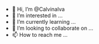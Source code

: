 - 👋 Hi, I’m @Calvinalva
- 👀 I’m interested in ...
- 🌱 I’m currently learning ...
- 💞️ I’m looking to collaborate on ...
- 📫 How to reach me ...

<!---
Calvinalva/Calvinalva is a ✨ special ✨ repository because its `README.md` (this file) appears on your GitHub profile.
You can click the Preview link to take a look at your changes.
--->
